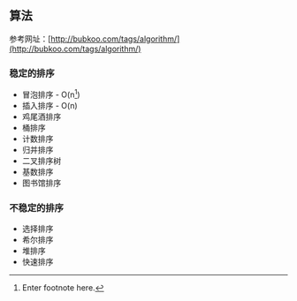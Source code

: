 ## 算法

参考网址：[http://bubkoo.com/tags/algorithm/](http://bubkoo.com/tags/algorithm/)

### 稳定的排序

* 冒泡排序 - O\(n[^2]\)
* 插入排序 - O\(n\)
* 鸡尾酒排序
* 桶排序
* 计数排序
* 归并排序
* 二叉排序树
* 基数排序
* 图书馆排序

### 不稳定的排序

* 选择排序
* 希尔排序
* 堆排序
* 快速排序





[^1]: Enter footnote here.

[^2]: Enter footnote here.

[^3]: Enter footnote here.

[^4]: 

